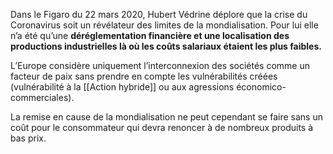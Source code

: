 Dans le Figaro du 22 mars 2020, Hubert Védrine déplore que la crise du Coronavirus soit un révélateur des limites de la mondialisation. Pour lui elle n’a été qu’une **déréglementation financière et une localisation des productions industrielles là où les coûts salariaux étaient les plus faibles.**

L’Europe considère uniquement l’interconnexion des sociétés comme un facteur de paix sans prendre en compte les vulnérabilités créées (vulnérabilité à la [[Action hybride]] ou aux agressions économico-commerciales).

La remise en cause de la mondialisation ne peut cependant se faire sans un coût pour le consommateur qui devra renoncer à de nombreux produits à bas prix.